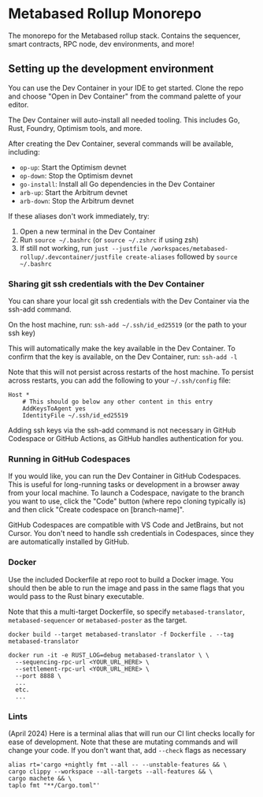 # Metabased Rollup Monorepo

The monorepo for the Metabased rollup stack. Contains the sequencer, smart contracts, RPC node, dev environments, and more!

## Setting up the development environment

You can use the Dev Container in your IDE to get started. Clone the repo and choose "Open in Dev Container" from the command palette of your editor.

The Dev Container will auto-install all needed tooling. This includes Go, Rust, Foundry, Optimism tools, and more.

After creating the Dev Container, several commands will be available, including:

- `op-up`: Start the Optimism devnet
- `op-down`: Stop the Optimism devnet
- `go-install`: Install all Go dependencies in the Dev Container
- `arb-up`: Start the Arbitrum devnet
- `arb-down`: Stop the Arbitrum devnet

If these aliases don't work immediately, try:

1. Open a new terminal in the Dev Container
2. Run `source ~/.bashrc` (or `source ~/.zshrc` if using zsh)
3. If still not working, run `just --justfile /workspaces/metabased-rollup/.devcontainer/justfile create-aliases` followed by `source ~/.bashrc`

### Sharing git ssh credentials with the Dev Container

You can share your local git ssh credentials with the Dev Container via the ssh-add command.

On the host machine, run: `ssh-add ~/.ssh/id_ed25519` (or the path to your ssh key)

This will automatically make the key available in the Dev Container. To confirm that the key is available, on the Dev Container, run: `ssh-add -l`

Note that this will not persist across restarts of the host machine. To persist across restarts, you can add the following to your `~/.ssh/config` file:

```
Host *
    # This should go below any other content in this entry
    AddKeysToAgent yes
    IdentityFile ~/.ssh/id_ed25519
```

Adding ssh keys via the ssh-add command is not necessary in GitHub Codespace or GitHub Actions, as GitHub handles authentication for you.

### Running in GitHub Codespaces

If you would like, you can run the Dev Container in GitHub Codespaces. This is useful for long-running tasks or development in a browser away from your local machine. To launch a Codespace, navigate to the branch you want to use, click the "Code" button (where repo cloning typically is) and then click "Create codespace on \[branch-name]".

GitHub Codespaces are compatible with VS Code and JetBrains, but not Cursor. You don't need to handle ssh credentials in Codespaces, since they are automatically installed by GitHub.

### Docker

Use the included Dockerfile at repo root to build a Docker image. You should then be able to run the image and pass in the same flags
that you would pass to the Rust binary executable.

Note that this a multi-target Dockerfile, so specify `metabased-translator`, `metabased-sequencer` or `metabased-poster` as the target.

```
docker build --target metabased-translator -f Dockerfile . --tag metabased-translator

docker run -it -e RUST_LOG=debug metabased-translator \ \
  --sequencing-rpc-url <YOUR_URL_HERE> \
  --settlement-rpc-url <YOUR_URL_HERE> \
  --port 8888 \
  ...
  etc.
  ...
```

### Lints
(April 2024)
Here is a terminal alias that will run our CI lint checks locally for ease of development. Note that these are mutating commands and will change your code. If you don't want that, add `--check` flags as necessary

```
alias rt='cargo +nightly fmt --all -- --unstable-features && \
cargo clippy --workspace --all-targets --all-features && \
cargo machete && \
taplo fmt "**/Cargo.toml"'
```
